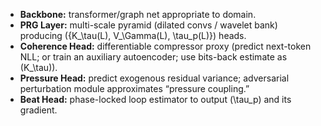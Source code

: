 * **Backbone:** transformer/graph net appropriate to domain.
* **PRG Layer:** multi-scale pyramid (dilated convs / wavelet bank) producing ({K_\tau(L), V_\Gamma(L), \tau_p(L)}) heads.
* **Coherence Head:** differentiable compressor proxy (predict next-token NLL; or train an auxiliary autoencoder; use bits-back estimate as (K_\tau)).
* **Pressure Head:** predict exogenous residual variance; adversarial perturbation module approximates “pressure coupling.”
* **Beat Head:** phase-locked loop estimator to output (\tau_p) and its gradient.